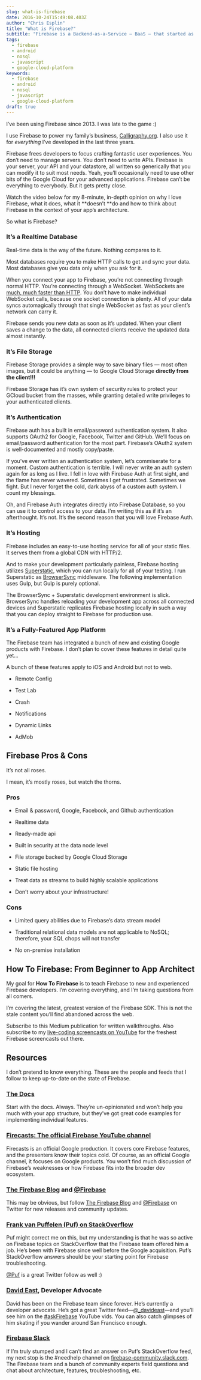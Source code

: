 ```yaml
---
slug: what-is-firebase
date: 2016-10-24T15:49:08.403Z
author: "Chris Esplin"
title: "What is Firebase?"
subtitle: "Firebase is a Backend-as-a-Service — BaaS — that started as a YC11 startup and grew up into a next-generation app-development platform on Google Cloud Platform."
tags:
  - firebase
  - android
  - nosql
  - javascript
  - google-cloud-platform
keywords:
  - firebase
  - android
  - nosql
  - javascript
  - google-cloud-platform
draft: true
---
```


I’ve been using Firebase since 2013. I was late to the game :)

I use Firebase to power my family’s business, [Calligraphy.org](https://www.calligraphy.org). I also use it for *everything* I’ve developed in the last three years.

Firebase frees developers to focus crafting fantastic user experiences. You don’t need to manage servers. You don’t need to write APIs. Firebase is your server, your API and your datastore, all written so generically that you can modify it to suit most needs. Yeah, you’ll occasionally need to use other bits of the Google Cloud for your advanced applications. Firebase can’t be everything to everybody. But it gets pretty close.

Watch the video below for my 8-minute, in-depth opinion on why I love Firebase, what it does, what it **doesn’t **do and how to think about Firebase in the context of your app’s architecture.


So what is Firebase?

### **It’s a Realtime Database**

Real-time data is the way of the future. Nothing compares to it.

Most databases require you to make HTTP calls to get and sync your data. Most databases give you data only when you ask for it.

When you connect your app to Firebase, you’re not connecting through normal HTTP. You’re connecting through a WebSocket. WebSockets are [much, much faster than HTTP](http://www.websocket.org/quantum.html). You don’t have to make individual WebSocket calls, because one socket connection is plenty. All of your data syncs automagically through that single WebSocket as fast as your client’s network can carry it.

Firebase sends you new data as soon as it’s updated. When your client saves a change to the data, all connected clients receive the updated data almost instantly.

### **It’s File Storage**

Firebase Storage provides a simple way to save binary files — most often images, but it could be anything — to Google Cloud Storage **directly from the client!!!**

Firebase Storage has it’s own system of security rules to protect your GCloud bucket from the masses, while granting detailed write privileges to your authenticated clients.

### It’s Authentication

Firebase auth has a built in email/password authentication system. It also supports OAuth2 for Google, Facebook, Twitter and GitHub. We’ll focus on email/password authentication for the most part. Firebase’s OAuth2 system is well-documented and mostly copy/paste.

If you’ve ever written an authentication system, let’s commiserate for a moment. Custom authentication is terrible. I will never write an auth system again for as long as I live. I fell in love with Firebase Auth at first sight, and the flame has never wavered. Sometimes I get frustrated. Sometimes we fight. But I never forget the cold, dark abyss of a custom auth system. I count my blessings.

Oh, and Firebase Auth integrates directly into Firebase Database, so you can use it to control access to your data. I’m writing this as if it’s an afterthought. It’s not. It’s the second reason that you will love Firebase Auth.

### **It’s Hosting**

Firebase includes an easy-to-use hosting service for all of your static files. It serves them from a global CDN with HTTP/2.

And to make your development particularly painless, Firebase hosting utilizes [Superstatic](https://github.com/firebase/superstatic), which you can run locally for all of your testing. I run Superstatic as [BrowserSync](https://www.browsersync.io/) middleware. The following implementation uses Gulp, but Gulp is purely optional.


The BrowserSync + Superstatic development environment is slick. BrowserSync handles reloading your development app across all connected devices and Superstatic replicates Firebase hosting locally in such a way that you can deploy straight to Firebase for production use.

### **It’s a Fully-Featured App Platform**

The Firebase team has integrated a bunch of new and existing Google products with Firebase. I don’t plan to cover these features in detail quite yet…

A bunch of these features apply to iOS and Android but not to web.

* Remote Config

* Test Lab

* Crash

* Notifications

* Dynamic Links

* AdMob

## Firebase Pros & Cons

It’s not all roses.

I mean, it’s mostly roses, but watch the thorns.

### Pros

* Email & password, Google, Facebook, and Github authentication

* Realtime data

* Ready-made api

* Built in security at the data node level

* File storage backed by Google Cloud Storage

* Static file hosting

* Treat data as streams to build highly scalable applications

* Don’t worry about your infrastructure!

### Cons

* Limited query abilities due to Firebase’s data stream model

* Traditional relational data models are not applicable to NoSQL; therefore, your SQL chops will not transfer

* No on-premise installation

## **How To Firebase: From Beginner to App Architect**

My goal for **How To Firebase** is to teach Firebase to new and experienced Firebase developers. I’m covering everything, and I’m taking questions from all comers.

I’m covering the latest, greatest version of the Firebase SDK. This is not the stale content you’ll find abandoned across the web.

Subscribe to this Medium publication for written walkthroughs. Also subscribe to my [live-coding screencasts on YouTube](https://www.youtube.com/playlist?list=PLdssc-pDiZ7MJeKr4k5r33jCGOT2H_iKB) for the freshest Firebase screencasts out there.

## Resources

I don’t pretend to know everything. These are the people and feeds that I follow to keep up-to-date on the state of Firebase.

### [The Docs](https://firebase.google.com/docs/)

Start with the docs. Always. They’re un-opinionated and won’t help you much with your app structure, but they’ve got great code examples for implementing individual features.

### [**Firecasts**: The official Firebase YouTube channel](https://www.youtube.com/user/Firebase)

Firecasts is an official Google production. It covers core Firebase features, and the presenters know their topics cold. Of course, as an official Google channel, it focuses on Google products. You won’t find much discussion of Firebase’s weaknesses or how Firebase fits into the broader dev ecosystem.

### [The Firebase Blog](https://firebase.googleblog.com/) and [@Firebase](https://twitter.com/firebase)

This may be obvious, but follow [The Firebase Blog](https://firebase.googleblog.com/) and [@Firebase](https://twitter.com/firebase) on Twitter for new releases and community updates.

### [Frank van Puffelen (Puf) on StackOverflow](http://stackoverflow.com/users/209103/frank-van-puffelen)

Puf might correct me on this, but my understanding is that he was so active on Firebase topics on StackOverflow that the Firebase team offered him a job. He’s been with Firebase since well before the Google acquisition. Puf’s StackOverflow answers should be your starting point for Firebase troubleshooting.

[@Puf](https://twitter.com/puf) is a great Twitter follow as well :)

### [David East](https://twitter.com/_davideast), Developer Advocate

David has been on the Firebase team since forever. He’s currently a developer advocate. He’s got a great Twitter feed—[@_davideast](https://twitter.com/_davideast)—and you’ll see him on the [#askFirebase](https://www.youtube.com/playlist?list=PLl-K7zZEsYLkkCFs6T9mlqG8v6NCs38pA) YouTube vids. You can also catch glimpses of him skating if you wander around San Francisco enough.

### [Firebase Slack](https://firebase.googleblog.com/2016/02/come-join-firebase-slack-community_13.html)

If I’m truly stumped and I can’t find an answer on Puf’s StackOverflow feed, my next stop is the #needhelp channel on [firebase-community.slack.com](https://firebase-community.slack.com/). The Firebase team and a bunch of community experts field questions and chat about architecture, features, troubleshooting, etc.